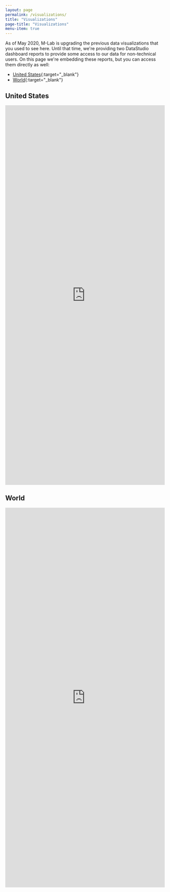 ```yaml
---
layout: page
permalink: /visualizations/
title: "Visualizations"
page-title: "Visualizations"
menu-item: true
---
```


As of May 2020, M-Lab is upgrading the previous data visualizations that you used to see here. Until that time, we're providing two DataStudio dashboard reports to provide some access to our data for non-technical users. On this page we're embedding these reports, but you can access them directly as well:

* [United States](https://datastudio.google.com/embed/reporting/1iH3kl_7vHzc8pRLIkabwzODMhJ1ZUhMl/page/YW8NB){:target="_blank"}
* [World](https://datastudio.google.com/embed/reporting/1q1lVI0Wc7ZLSXWZn4hcYknp_Tz_BtgQV/page/9GTNB){:target="_blank"}

## United States

<iframe width="100%" height="1200" src="https://datastudio.google.com/embed/reporting/1iH3kl_7vHzc8pRLIkabwzODMhJ1ZUhMl/page/YW8NB" frameborder="0" style="border:0" allowfullscreen></iframe>

## World

<iframe width="100%" height="1200" src="https://datastudio.google.com/embed/reporting/1q1lVI0Wc7ZLSXWZn4hcYknp_Tz_BtgQV/page/9GTNB" frameborder="0" style="border:0" allowfullscreen></iframe>